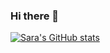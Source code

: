 ### Hi there 👋

[![Sara's GitHub stats](https://github-readme-stats.vercel.app/api?username=Pixel-0)](https://github.com/anuraghazra/github-readme-stats)

